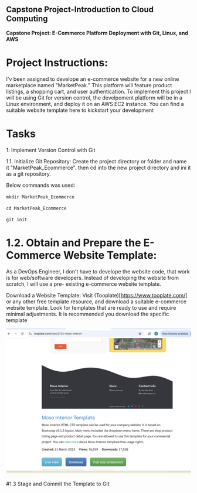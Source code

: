 ## Capstone Project-Introduction to Cloud Computing

**Capstone Project: E-Commerce Platform Deployment with Git, Linux, and AWS**


# Project Instructions:

I'v been assigned to develope an e-commerce website for a new online marketplace named "MarketPeak." This platform will feature product listings, a shopping cart, and user authentication. To implement this project I will be using Git for version control, the develpoment platform will be in a Linux environment, and deploy it on an AWS EC2 instance. You can find a suitable website template here to kickstart your development

# Tasks

1: Implement Version Control with Git

1.1. Initialize Git Repository: Create the project directory or folder and name it "MarketPeak_Ecommerce". then cd into the new project directory and ini it as a git repository.

Below commands was used:

`mkdir MarketPeak_Ecommerce`

`cd MarketPeak_Ecommerce`

`git init`


# 1.2. Obtain and Prepare the E-Commerce Website Template:

 As a DevOps Engineer, I don't have to develope the website code, that work is for web/software developers. Instead of developing the website from scratch, I will use a pre- existing e-commerce website template.

Download a Website Template: Visit (Tooplate)[https://www.tooplate.com/] or any other free template resource, and download a suitable e-commerce website template. Look for templates that are ready to use and require minimal adjustments. It is recommended you download the specific template

![Template-download](image/Template-download.png)

#1.3 Stage and Commit the Template to Git
